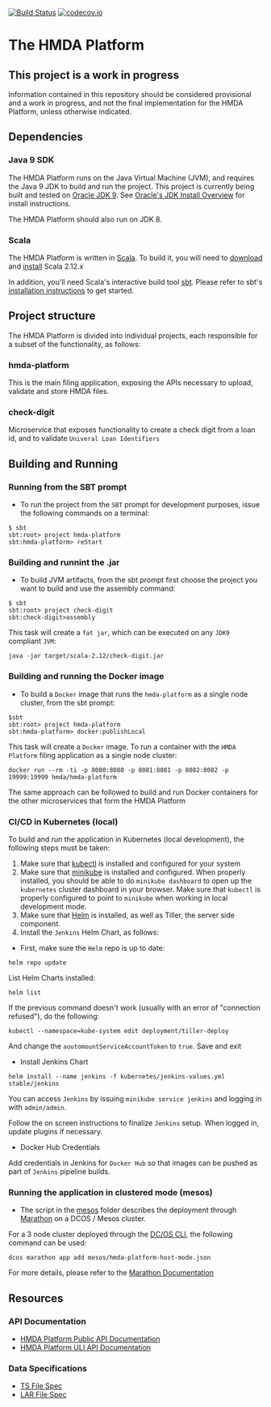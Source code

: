 [![Build Status](https://travis-ci.org/cfpb/hmda-platform.svg?branch=1.x)](https://travis-ci.org/cfpb/hmda-platform) [![codecov.io](https://codecov.io/github/cfpb/hmda-platform/coverage.svg?branch=master)](https://codecov.io/github/cfpb/hmda-platform?branch=master)

# The HMDA Platform

## This project is a work in progress

Information contained in this repository should be considered provisional and a work in progress, and not the final implementation for the HMDA Platform, unless otherwise indicated.


## Dependencies

### Java 9 SDK

The HMDA Platform runs on the Java Virtual Machine (JVM), and requires the Java 9 JDK to build and run the project. This project is currently being built and tested on [Oracle JDK 9](http://www.oracle.com/technetwork/java/javase/downloads/jdk8-downloads-2133151.html). See [Oracle's JDK Install Overview](http://docs.oracle.com/javase/9/docs/technotes/guides/install/install_overview.html) for install instructions.

The HMDA Platform should also run on JDK 8.

### Scala

The HMDA Platform is written in [Scala](http://www.scala-lang.org/). To build it, you will need to [download](http://www.scala-lang.org/download/) and [install](http://www.scala-lang.org/download/install.html) Scala 2.12.x

In addition, you'll need Scala's interactive build tool [sbt](https://www.scala-sbt.org/). Please refer to sbt's [installation instructions](https://www.scala-sbt.org/1.x/docs/Setup.html) to get started.

## Project structure

The HMDA Platform is divided into individual projects, each responsible for a subset of the functionality, as follows:

### hmda-platform

This is the main filing application, exposing the APIs necessary to upload, validate and store HMDA files. 

### check-digit 

Microservice that exposes functionality to create a check digit from a loan id, and to validate `Univeral Loan Identifiers` 


## Building and Running

### Running from the SBT prompt

* To run the project from the `SBT` prompt for development purposes, issue the following commands on a terminal:

```shell
$ sbt
sbt:root> project hmda-platform
sbt:hmda-platform> reStart
```


### Building and runnint the .jar

* To build JVM artifacts, from the sbt prompt first choose the project you want to build and use the assembly command:

```shell
$ sbt
sbt:root> project check-digit
sbt:check-digit>assembly
```
This task will create a `fat jar`, which can be executed on any `JDK9` compliant `JVM`:

`java -jar target/scala-2.12/check-digit.jar`

### Building and running the Docker image

* To build a `Docker` image that runs the `hmda-platform` as a single node cluster, from the sbt prompt:

```shell
$sbt
sbt:root> project hmda-platform
sbt:hmda-platform> docker:publishLocal
```
This task will create a `Docker` image. To run a container with the `HMDA Platform` filing application as a single node cluster:

`docker run --rm -ti -p 8080:8080 -p 8081:8081 -p 8082:8082 -p 19999:19999 hmda/hmda-platform` 

The same approach can be followed to build and run Docker containers for the other microservices that form the HMDA Platform

### CI/CD in Kubernetes (local)

To build and run the application in Kubernetes (local development), the following steps must be taken:

1. Make sure that [kubectl](https://kubernetes.io/docs/tasks/tools/install-kubectl/) is installed and configured for your system
2. Make sure that [minikube](https://kubernetes.io/docs/tasks/tools/install-minikube/) is installed and configured. When properly
installed, you should be able to do `minikube dashboard` to open up the `kubernetes` cluster dashboard in your browser. Make sure that
`kubectl` is properly configured to point to `minikube` when working in local development mode.
3. Make sure that [Helm](https://helm.sh/) is installed, as well as Tiller, the server side component.
4. Install the `Jenkins` Helm Chart, as follows:

* First, make sure the `Helm` repo is up to date:

```shell
helm repo update
```

List Helm Charts installed:

```shell
helm list
```

If the previous command doesn't work (usually with an error of "connection refused"), do the following:

```shell
kubectl --namespace=kube-system edit deployment/tiller-deploy
```

And change the `aoutomountServiceAccountToken` to `true`. Save and exit

* Install Jenkins Chart

```shell
helm install --name jenkins -f kubernetes/jenkins-values.yml stable/jenkins
```

You can access `Jenkins` by issuing `minikube service jenkins` and logging in with `admin/admin`.

Follow the on screen instructions to finalize `Jenkins` setup. When logged in, update plugins if necessary.

* Docker Hub Credentials

Add credentials in Jenkins for `Docker Hub` so that images can be pushed as part of `Jenkins` pipeline builds.




### Running the application in clustered mode (mesos)

* The script in the [mesos](../../mesos) folder describes the deployment through [Marathon](https://mesosphere.github.io/marathon/) on a DCOS / Mesos cluster.

For a 3 node cluster deployed through the [DC/OS CLI](https://docs.mesosphere.com/1.10/cli/), the following command can be used:

```shell
dcos marathon app add mesos/hmda-platform-host-mode.json
```

For more details, please refer to the [Marathon Documentation](https://mesosphere.github.io/marathon/)

## Resources

### API Documentation

* [HMDA Platform Public API Documentation](api/public-api.md)
* [HMDA Platform ULI API Documentation](api/uli.md)

### Data Specifications

* [TS File Spec](spec/2018_File_Spec_TS.csv)
* [LAR File Spec](spec/2018_File_Spec_LAR.csv)


